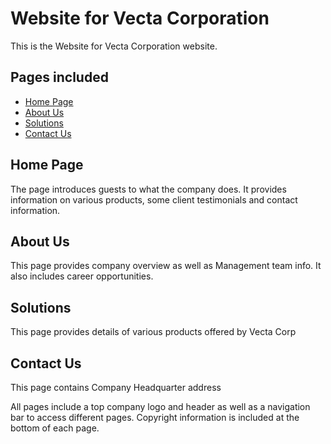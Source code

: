 # Website for Vecta Corporation
This is the Website for Vecta Corporation website. 

## Pages included
* [Home Page](#home-page)
* [About Us](#about-us)
* [Solutions](#solutions)
* [Contact Us](#contact-us)

## Home Page
The page introduces guests to what the company does.
It provides information on various products, some client testimonials and contact information.
 

## About Us
This page provides company overview as well as Management team info. It also includes career opportunities.

## Solutions
This page provides details of various products offered by Vecta Corp

## Contact Us
This page contains Company Headquarter address

All pages include a top company logo and header as well as a navigation bar to access different pages.
Copyright information is included at the bottom of each page.